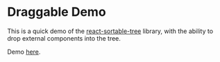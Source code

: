# Draggable Demo

This is a quick demo of the [react-sortable-tree](https://github.com/frontend-collective/react-sortable-tree) library, with the ability to drop external components into the tree.

Demo [here](https://lcfyi.github.io/draggable-demo/).